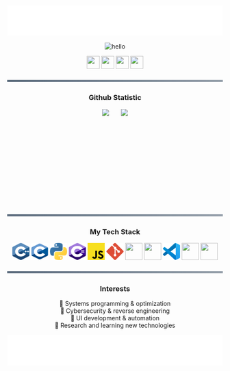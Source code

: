 <p align='center'><img src="resources/svg/header.svg"></p>
<p align='center'><img src="https://readme-typing-svg.herokuapp.com?font=Fira+Code&weight=700&size=24&duration=3000&pause=100&color=4A5897&center=true&vCenter=true&width=435&lines=Hi%2C+I'm+Ohesz;Passionate+about+C%2B%2B%2C+Cybersecurity%2C+and+Low-Level+Programming" alt="hello" /></p>

<p align='center'>
  <a href="mailto:tonemail@example.com"><img src="resources/svg/email.svg" width="30" height="30" fill="#4A5897"></a>
  <a href="https://linkedin.com/in/tonprofil"><img src="resources/svg/linkedin.svg" width="30" height="30" fill="#4A5897"></a>
  <a href="https://twitter.com/tonprofil"><img src="resources/svg/twitter.svg" width="30" height="30" fill="#4A5897"></a>
  <a href="https://github.com/drigma"><img src="resources/svg/github.svg" width="30" height="30" fill="#4A5897"></a>
</p>

<p align='center'><img src="resources/svg/line.svg" width="750"></p>

<h3 align="center">Github Statistic</h3>
<p align='center'>
  <img src="https://github-readme-stats.vercel.app/api/?username=drigma&rank_icon=github&show_icons=true&show=reviews&hide_rank=true&theme=tokyonight&border_color=384373&bg_color=384373&text_color=E7E7E7&title_color=7186E6&border_radius=15&ring_color=608DD9&card_width=340" height="220" style="display:inline-block;">
  &nbsp;&nbsp;&nbsp;&nbsp;&nbsp;
  <img src="https://github-readme-stats.vercel.app/api/top-langs/?username=drigma&hide_progress=false&layout=donut&size_weight=0.5&count_weight=0.5&theme=tokyonight&border_color=384373&bg_color=384373&text_color=E7E7E7&title_color=7186E6&border_radius=15&card_width=280" height="220" style="display:inline-block;">
</p>

<p align='center'><img src="resources/svg/line.svg" width="750"></p>

<h3 align="center">My Tech Stack</h3>
<p align='center'>
  <img src="resources/svg/cpp.svg" width="40" height="40">
  <img src="resources/svg/c.svg" width="40" height="40">
  <img src="resources/svg/python.svg" width="40" height="40">
  <img src="resources/svg/csharp.svg" width="40" height="40">
  <img src="resources/svg/javascript.svg" width="40" height="40">
  <img src="resources/svg/git.svg" width="40" height="40">
  <img src="resources/svg/docker.svg" width="40" height="40">
  <img src="resources/svg/linux.svg" width="40" height="40">
  <img src="resources/svg/vscode.svg" width="40" height="40">
  <img src="resources/svg/ghidra.svg" width="40" height="40">
  <img src="resources/svg/ida.svg" width="40" height="40">
</p>

<p align='center'><img src="resources/svg/line.svg" width="750"></p>

<h3 align="center">Interests</h3>
<p align='center'>
  🔹 Systems programming & optimization<br>
  🔹 Cybersecurity & reverse engineering<br>
  🔹 UI development & automation<br>
  🔹 Research and learning new technologies
</p>

<p align='center'><img src="resources/svg/footer.svg"></p>
